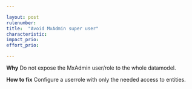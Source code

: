 ```yaml
---

layout: post
rulenumber: 
title:  "Avoid MxAdmin super user"
characteristic: 
impact_prio: 
effort_prio:

---
```


**Why**
Do not expose the MxAdmin user/role to the whole datamodel.

**How to fix**
Configure a userrole with only the needed access to entities.
